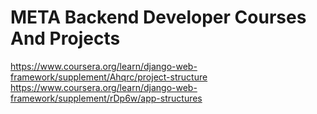 # META Backend Developer Courses And Projects

https://www.coursera.org/learn/django-web-framework/supplement/Ahqrc/project-structure
https://www.coursera.org/learn/django-web-framework/supplement/rDp6w/app-structures

